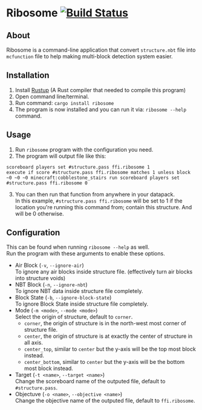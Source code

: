 # Ribosome [![Build Status](https://travis-ci.com/oOBoomberOo/ribosome.svg?branch=master)](https://travis-ci.com/oOBoomberOo/ribosome)

## About
Ribosome is a command-line application that convert `structure.nbt` file into `mcfunction` file to help making multi-block detection system easier.  

## Installation
1) Install [Rustup](https://www.rust-lang.org/tools/install) (A Rust compiler that needed to compile this program)
2) Open command line/terminal.
3) Run command: `cargo install ribosome`
4) The program is now installed and you can run it via: `ribosome --help` command.

## Usage
1) Run `ribosome` program with the configuration you need.
2) The program will output file like this:
```
scoreboard players set #structure.pass ffi.ribosome 1
execute if score #structure.pass ffi.ribosome matches 1 unless block ~0 ~0 ~0 minecraft:cobblestone_stairs run scoreboard players set #structure.pass ffi.ribosome 0
```
3) You can then run that function from anywhere in your datapack.  
In this example, `#structure.pass ffi.ribosome` will be set to 1 if the location you're running this command from; contain this structure. And will be 0 otherwise.

## Configuration
This can be found when running `ribosome --help` as well.  
Run the program with these arguments to enable these options.
- Air Block (`-v`, `--ignore-air`)  
To ignore any air blocks inside structure file. (effectively turn air blocks into structure voids)
- NBT Block (`-n`, `--ignore-nbt`)  
To ignore NBT data inside structure file completely.
- Block State (`-b`, `--ignore-block-state`)  
To ignore Block State inside structure file completely.
- Mode (`-m <mode>`, `--mode <mode>`)  
Select the origin of structure, default to `corner`.
  - `corner`, the origin of structure is in the north-west most corner of structure file.
  - `center`, the origin of structure is at exactly the center of structure in all axis.
  - `center_top`, similar to `center` but the y-axis will be the top most block instead.
  - `center_bottom`, similar to `center` but the y-axis will be the bottom most block instead.
- Target (`-t <name>`, `--target <name>`)  
Change the scoreboard name of the outputed file, default to `#structure.pass`.
- Objectuve (`-o <name>`, `--objective <name>`)  
Change the objective name of the outputed file, default to `ffi.ribosome`.
